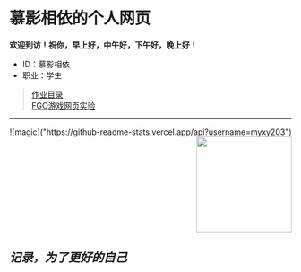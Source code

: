 # 慕影相依的个人网页
**欢迎到访！祝你，早上好，中午好，下午好，晚上好！**<br>
* ID：慕影相依<br>
* 职业：学生<br>
>[作业目录](https://myxy203.github.io/%E9%A6%96%E9%A1%B5.html)<br>
>[FGO游戏网页实验](https://myxy203.github.io/Fate2.1.html)
****
<div  align="right">
<span>  </span>
![magic]("https://github-readme-stats.vercel.app/api?username=myxy203")<span>    </span><img height="170px" src="https://github-readme-stats.vercel.app/api/top-langs/?username=myxy203&layout=compact&langs_count=8" />
<span>  </span>
</div>

## ***记录，为了更好的自己***
